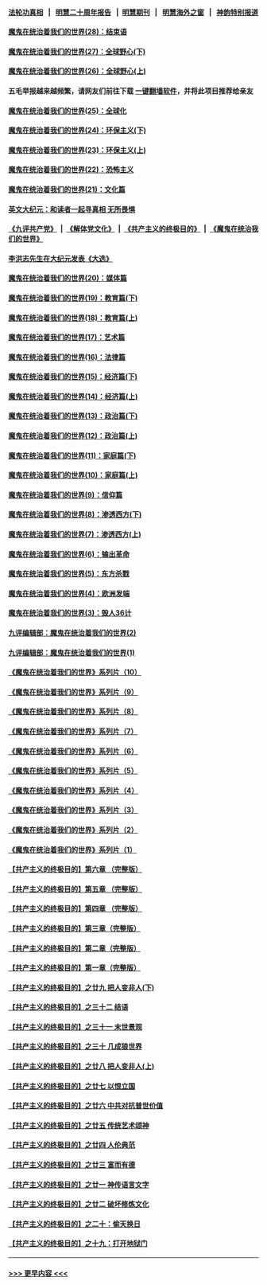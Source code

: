 #### [法轮功真相](https://github.com/gfw-breaker/truth/blob/master/README.md?t=0) &nbsp;&nbsp;|&nbsp;&nbsp; [明慧二十周年报告](https://github.com/gfw-breaker/mh-reports/blob/master/README.md?t=0) &nbsp;&nbsp;|&nbsp;&nbsp;[明慧期刊](https://github.com/gfw-breaker/mh-qikan) &nbsp;&nbsp;|&nbsp;&nbsp; [明慧海外之窗](https://github.com/gfw-breaker/mh-news/blob/master/README.md?t=0) &nbsp;&nbsp;|&nbsp;&nbsp; [神韵特别报道](https://github.com/gfw-breaker/mh-news/blob/master/shenyun.md?t=0)
#### [魔鬼在统治着我们的世界(28)：结束语](../pages/nsc422/n10936246.md?t=06101902) 
#### [魔鬼在统治着我们的世界(27)：全球野心(下)](../pages/nsc422/n10928319.md?t=06101902) 
#### [魔鬼在统治着我们的世界(26)：全球野心(上)](../pages/nsc422/n10900318.md?t=06101902) 
#### 五毛举报越来越频繁，请网友们前往下载 [一键翻墙软件](https://github.com/gfw-breaker/ssr-accounts)，并将此项目推荐给亲友
#### [魔鬼在统治着我们的世界(25)：全球化](../pages/nsc422/n10788205.md?t=06101902) 
#### [魔鬼在统治着我们的世界(24)：环保主义(下)](../pages/nsc422/n10695307.md?t=06101902) 
#### [魔鬼在统治着我们的世界(23)：环保主义(上)](../pages/nsc422/n10688613.md?t=06101902) 
#### [魔鬼在统治着我们的世界(22)：恐怖主义](../pages/nsc422/n10614727.md?t=06101902) 
#### [魔鬼在统治着我们的世界(21)：文化篇](../pages/nsc422/n10597706.md?t=06101902) 
#### [英文大纪元：和读者一起寻真相 无所畏惧](../pages/nsc422/n12542027.md?t=06101902) 
#### [《九评共产党》](https://github.com/begood0513/9ping.md/blob/master/README.md) &nbsp;|&nbsp; [《解体党文化》](../../../../jtdwh.md/blob/master/README.md)  &nbsp;|&nbsp; [《共产主义的终极目的》](../../../../gczydzjmd.md/blob/master/README.md) &nbsp;|&nbsp; [《魔鬼在统治我们的世界》](../../../../mgztzwmdsj.md/blob/master/README.md) 
#### [李洪志先生在大纪元发表《大选》](../pages/nsc422/n12534746.md?t=06101902) 
#### [魔鬼在统治着我们的世界(20)：媒体篇](../pages/nsc422/n10586579.md?t=06101902) 
#### [魔鬼在统治着我们的世界(19)：教育篇(下)](../pages/nsc422/n10564808.md?t=06101902) 
#### [魔鬼在统治着我们的世界(18)：教育篇(上)](../pages/nsc422/n10526970.md?t=06101902) 
#### [魔鬼在统治着我们的世界(17)：艺术篇](../pages/nsc422/n10499093.md?t=06101902) 
#### [魔鬼在统治着我们的世界(16)：法律篇](../pages/nsc422/n10485969.md?t=06101902) 
#### [魔鬼在统治着我们的世界(15)：经济篇(下)](../pages/nsc422/n10469975.md?t=06101902) 
#### [魔鬼在统治着我们的世界(14)：经济篇(上)](../pages/nsc422/n10457370.md?t=06101902) 
#### [魔鬼在统治着我们的世界(13)：政治篇(下)](../pages/nsc422/n10448270.md?t=06101902) 
#### [魔鬼在统治着我们的世界(12)：政治篇(上)](../pages/nsc422/n10444576.md?t=06101902) 
#### [魔鬼在统治着我们的世界(11)：家庭篇(下)](../pages/nsc422/n10440961.md?t=06101902) 
#### [魔鬼在统治着我们的世界(10)：家庭篇(上)](../pages/nsc422/n10435448.md?t=06101902) 
#### [魔鬼在统治着我们的世界(9)：信仰篇](../pages/nsc422/n10432159.md?t=06101902) 
#### [魔鬼在统治着我们的世界(8)：渗透西方(下)](../pages/nsc422/n10429603.md?t=06101902) 
#### [魔鬼在统治着我们的世界(7)：渗透西方(上)](../pages/nsc422/n10426013.md?t=06101902) 
#### [魔鬼在统治着我们的世界(6)：输出革命](../pages/nsc422/n10421536.md?t=06101902) 
#### [魔鬼在统治着我们的世界(5)：东方杀戮](../pages/nsc422/n10417707.md?t=06101902) 
#### [魔鬼在统治着我们的世界(4)：欧洲发端](../pages/nsc422/n10414890.md?t=06101902) 
#### [魔鬼在统治着我们的世界(3)：毁人36计](../pages/nsc422/n10411583.md?t=06101902) 
#### [九评编辑部：魔鬼在统治着我们的世界(2)](../pages/nsc422/n10410036.md?t=06101902) 
#### [九评编辑部：魔鬼在统治着我们的世界(1)](../pages/nsc422/n10406825.md?t=06101902) 
#### [《魔鬼在统治着我们的世界》系列片（10）](../pages/nsc422/n12292670.md?t=06101902) 
#### [《魔鬼在统治着我们的世界》系列片（9）](../pages/nsc422/n12290859.md?t=06101902) 
#### [《魔鬼在统治着我们的世界》系列片（8）](../pages/nsc422/n12287445.md?t=06101902) 
#### [《魔鬼在统治着我们的世界》系列片（7）](../pages/nsc422/n12283425.md?t=06101902) 
#### [《魔鬼在统治着我们的世界》系列片（6）](../pages/nsc422/n12282314.md?t=06101902) 
#### [《魔鬼在统治着我们的世界》系列片（5）](../pages/nsc422/n12281419.md?t=06101902) 
#### [《魔鬼在统治着我们的世界》系列片（4）](../pages/nsc422/n12274024.md?t=06101902) 
#### [《魔鬼在统治着我们的世界》系列片（3）](../pages/nsc422/n12271322.md?t=06101902) 
#### [《魔鬼在统治着我们的世界》系列片（2）](../pages/nsc422/n12269049.md?t=06101902) 
#### [《魔鬼在统治着我们的世界》系列片（1）](../pages/nsc422/n12267575.md?t=06101902) 
#### [【共产主义的终极目的】第六章 （完整版）](../pages/nsc422/n11428913.md?t=06101902) 
#### [【共产主义的终极目的】第五章 （完整版）](../pages/nsc422/n11428912.md?t=06101902) 
#### [【共产主义的终极目的】第四章 （完整版）](../pages/nsc422/n11428907.md?t=06101902) 
#### [【共产主义的终极目的】第三章（完整版）](../pages/nsc422/n11428848.md?t=06101902) 
#### [【共产主义的终极目的】第二章（完整版）](../pages/nsc422/n11428831.md?t=06101902) 
#### [【共产主义的终极目的】第一章（完整版）](../pages/nsc422/n11417651.md?t=06101902) 
#### [【共产主义的终极目的】之廿九 把人变非人(下)](../pages/nsc422/n11344140.md?t=06101902) 
#### [【共产主义的终极目的】之三十二 结语](../pages/nsc422/n11360535.md?t=06101902) 
#### [【共产主义的终极目的】之三十一 末世景观](../pages/nsc422/n11351129.md?t=06101902) 
#### [【共产主义的终极目的】之三十 几成狼世界](../pages/nsc422/n11348280.md?t=06101902) 
#### [【共产主义的终极目的】之廿八 把人变非人(上)](../pages/nsc422/n11340492.md?t=06101902) 
#### [【共产主义的终极目的】之廿七 以恨立国](../pages/nsc422/n11336944.md?t=06101902) 
#### [【共产主义的终极目的】之廿六 中共对抗普世价值](../pages/nsc422/n11324785.md?t=06101902) 
#### [【共产主义的终极目的】之廿五 传统艺术颂神](../pages/nsc422/n11296396.md?t=06101902) 
#### [【共产主义的终极目的】之廿四 人伦典范](../pages/nsc422/n11296397.md?t=06101902) 
#### [【共产主义的终极目的】之廿三 富而有德](../pages/nsc422/n11283598.md?t=06101902) 
#### [【共产主义的终极目的】之廿一 神传语言文字](../pages/nsc422/n11263265.md?t=06101902) 
#### [【共产主义的终极目的】之廿二 破坏修炼文化](../pages/nsc422/n11245728.md?t=06101902) 
#### [【共产主义的终极目的】之二十：偷天换日](../pages/nsc422/n11238846.md?t=06101902) 
#### [【共产主义的终极目的】之十九：打开地狱门](../pages/nsc422/n11206376.md?t=06101902) 

----
#### [ >>> 更早内容 <<< ](../indexes/nsc422-earlier.md)

